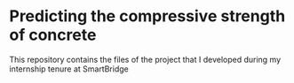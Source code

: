 # Predicting the compressive strength of concrete

This repository contains the files of the project that I developed during my internship tenure at SmartBridge



